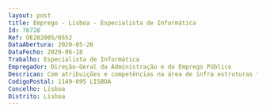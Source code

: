 ```yaml
--- 
layout: post
title: Emprego - Lisboa - Especialista de Informática
Id: 76728
Ref: OE202005/0552
DataAbertura: 2020-05-26
DataFecho: 2020-06-18
Trabalho: Especialista de Informática
Empregador: Direção-Geral da Administração e do Emprego Público
Descricao: Com atribuições e competências na área de infra estruturas tecnológicas e, em concreto, para o exercício de funções de apoio na administração, gestão da infra estrutura tecnológica e apoio ao utilizador, designadamente, com autonomia técnica e experiência,  nas seguintes áreas a) Conhecimentos da infraestrutura Microsoft Windows (Sistema operativo, correio eletrónico, active directory, wsus,...) b) Conhecimentos de networking c) Conhecimentos de virtualização d) Conhecimentos de firewall e) Monitorizar a disponibilidade dos componentes de serviço (sistemas Microsoft Windows) f) Apoiar a equipa de 1ª linha de suporte na investigação, diagnóstico e resolução de incidentes g) Apoio técnico aos utilizadores (ferramentas de produtividade – Office 2010 2016 365) h) Capacidade de comunicação, relacionamento interpessoal e trabalho em equipa i) Capacidade de iniciativa, dinamismo e proatividade.
CodigoPostal: 1149-095 LISBOA
Concelho: Lisboa
Distrito: Lisboa
--- 
```

